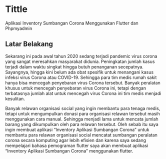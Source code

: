 # Tittle
Aplikasi Inventory Sumbangan Corona Menggunakan Flutter dan Phpmyadmin

## Latar Belakang

  Sekarang ini pada awal tahun 2020 sedang terjadi pandemic virus corona yang sangat meresahkan masyarakat didunia. Peningkatan jumlah kasus terjadi dalam waktu singkat hingga butuh penanganan secepatnya. Sayangnya, hingga kini belum ada obat spesifik untuk menangani kasus infeksi virus Corona atau COVID-19. Sehingga para tim medis rumah sakit hanya bisa mencegah penyebaran virus Corona tersebut. Banyak peralatan khusus untuk mencegah penyebaran virus Corona ini, tetapi dengan  terbatasnya jumlah alat untuk mencegah virus Corona ini tim medis menjadi kesulitan. 
  
  Banyak relawan organisasi social yang ingin membantu para tenaga medis, tetapi untuk mengumpulkan donasi para organisasi relawan tersebut masih menggunakan cara manual. Sehingga menjadi lama untuk mencata jumlah barang yang dikumpulkan oleh para relawan tersebut. Oleh sebab itu saya ingin membuat aplikasi “Inventory Aplikasi Sumbangan Corona” untuk membantu para relawan organisasi social mencatat sumbangan peralatan corona secara komputing agar lebih efisien dan karena saya sedang mempelajari bahasa pemograman flutter saya akan membuat aplikasi “Inventory Aplikasi Sumbangan Corona” menggunakan flutter.
  
  
